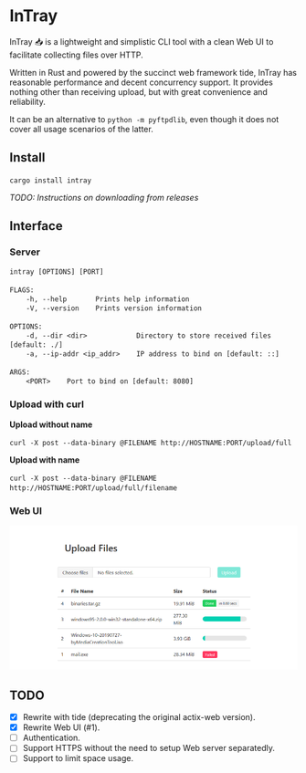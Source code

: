 # InTray

InTray 📥 is a lightweight and simplistic CLI tool with a clean Web UI to facilitate collecting files over HTTP.

Written in Rust and powered by the succinct web framework tide, InTray has reasonable performance and decent concurrency support. It provides nothing other than receiving upload, but with great convenience and reliability.

It can be an alternative to `python -m pyftpdlib`, even though it does not cover all usage scenarios of the latter.

## Install
`cargo install intray`

*TODO: Instructions on downloading from releases*

## Interface

### Server
```
intray [OPTIONS] [PORT]

FLAGS:
    -h, --help       Prints help information
    -V, --version    Prints version information

OPTIONS:
    -d, --dir <dir>            Directory to store received files [default: ./]
    -a, --ip-addr <ip_addr>    IP address to bind on [default: ::]

ARGS:
    <PORT>    Port to bind on [default: 8080]
```

### Upload with curl

**Upload without name**

`curl -X post --data-binary @FILENAME http://HOSTNAME:PORT/upload/full`

**Upload with name**

`curl -X post --data-binary @FILENAME http://HOSTNAME:PORT/upload/full/filename`

### Web UI
![A screenshot of Web UI](Screenshot.png)

## TODO
- [x] Rewrite with tide (deprecating the original actix-web version).
- [x] Rewrite Web UI (#1).
- [ ] Authentication.
- [ ] Support HTTPS without the need to setup Web server separatedly.
- [ ] Support to limit space usage.
